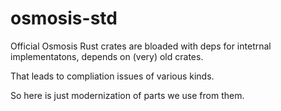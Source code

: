 # osmosis-std

Official Osmosis Rust crates are bloaded with deps for intetrnal implementatons, depends on (very) old crates.

That leads to compliation issues of various kinds.

So here is just modernization of parts we use from them.
